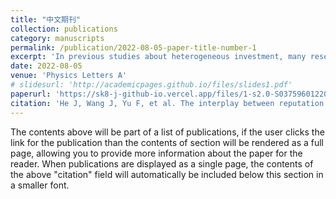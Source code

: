 ```yaml
---
title: "中文期刊"
collection: publications
category: manuscripts
permalink: /publication/2022-08-05-paper-title-number-1
excerpt: 'In previous studies about heterogeneous investment, many researchers only focus on the monodirectional effect of reputation, but ignore the reversed influence about the heterogeneity of reputation fluctuation driven by investment. Given this, considering the interplay between reputation and heterogeneous investment, we explore the evolution of cooperation in public goods game. In detail, each player's reputation situations in different groups determine its differentiated investment amounts, and in turn, the heterogeneity of reputation fluctuation is dependent on how much it invests into each group. Furthermore, we introduce two parameters, α and β, to characterize the effect degree of investment on heterogeneous reputation fluctuation and the one of reputation on heterogeneous investment, respectively. The simulation results suggest that cooperation can be boosted to some extent, especially for the larger α and β …'
date: 2022-08-05
venue: 'Physics Letters A'
# slidesurl: 'http://academicpages.github.io/files/slides1.pdf'
paperurl: 'https://sk8-j-github-io.vercel.app/files/1-s2.0-S037596012200264X-main.pdf'
citation: 'He J, Wang J, Yu F, et al. The interplay between reputation and heterogeneous investment enhances cooperation in spatial public goods game[J]. Physics Letters A, 2022, 442: 128182.'
---
```


The contents above will be part of a list of publications, if the user clicks the link for the publication than the contents of section will be rendered as a full page, allowing you to provide more information about the paper for the reader. When publications are displayed as a single page, the contents of the above "citation" field will automatically be included below this section in a smaller font. 